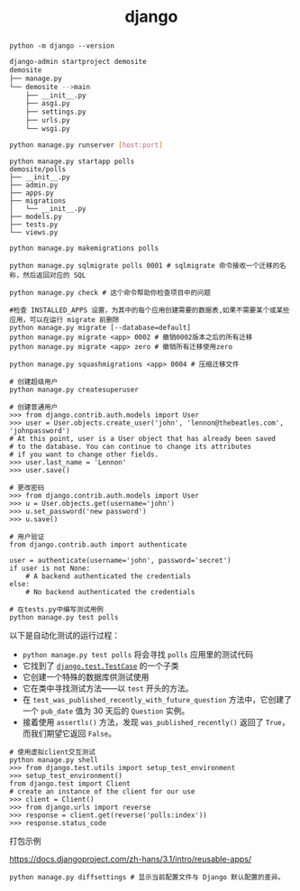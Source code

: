 <p style="text-align:center;font-size:28px;font-weight:bold;">django</p>

```shell
python -m django --version
```

```bash
django-admin startproject demosite
demosite
├── manage.py
└── demosite -->main
    ├── __init__.py
    ├── asgi.py
    ├── settings.py
    ├── urls.py
    └── wsgi.py

python manage.py runserver [host:port]
```
```
python manage.py startapp polls
demosite/polls
├── __init__.py
├── admin.py
├── apps.py
├── migrations
│   └── __init__.py
├── models.py
├── tests.py
└── views.py

python manage.py makemigrations polls

python manage.py sqlmigrate polls 0001 # sqlmigrate 命令接收一个迁移的名称，然后返回对应的 SQL

python manage.py check # 这个命令帮助你检查项目中的问题

#检查 INSTALLED_APPS 设置，为其中的每个应用创建需要的数据表,如果不需要某个或某些应用，可以在运行 migrate 前删除
python manage.py migrate [--database=default]
python manage.py migrate <app> 0002 # 撤销0002版本之后的所有迁移
python manage.py migrate <app> zero # 撤销所有迁移使用zero

python manage.py squashmigrations <app> 0004 # 压缩迁移文件
```

```shell
# 创建超级用户
python manage.py createsuperuser

# 创建普通用户
>>> from django.contrib.auth.models import User
>>> user = User.objects.create_user('john', 'lennon@thebeatles.com', 'johnpassword')
# At this point, user is a User object that has already been saved
# to the database. You can continue to change its attributes
# if you want to change other fields.
>>> user.last_name = 'Lennon'
>>> user.save()

# 更改密码
>>> from django.contrib.auth.models import User
>>> u = User.objects.get(username='john')
>>> u.set_password('new password')
>>> u.save()

# 用户验证
from django.contrib.auth import authenticate

user = authenticate(username='john', password='secret')
if user is not None:
    # A backend authenticated the credentials
else:
    # No backend authenticated the credentials
```

```shell
# 在tests.py中编写测试用例
python manage.py test polls
```

以下是自动化测试的运行过程：

- `python manage.py test polls` 将会寻找 `polls` 应用里的测试代码
- 它找到了 [`django.test.TestCase`](https://docs.djangoproject.com/zh-hans/3.1/topics/testing/tools/#django.test.TestCase) 的一个子类
- 它创建一个特殊的数据库供测试使用
- 它在类中寻找测试方法——以 `test` 开头的方法。
- 在 `test_was_published_recently_with_future_question` 方法中，它创建了一个 `pub_date` 值为 30 天后的 `Question` 实例。
- 接着使用 `assertls()` 方法，发现 `was_published_recently()` 返回了 `True`，而我们期望它返回 `False`。

```shell
# 使用虚拟client交互测试
python manage.py shell
>>> from django.test.utils import setup_test_environment
>>> setup_test_environment()
from django.test import Client
# create an instance of the client for our use
>>> client = Client()
>>> from django.urls import reverse
>>> response = client.get(reverse('polls:index'))
>>> response.status_code
```

打包示例

https://docs.djangoproject.com/zh-hans/3.1/intro/reusable-apps/

```shell
python manage.py diffsettings # 显示当前配置文件与 Django 默认配置的差异。
```


